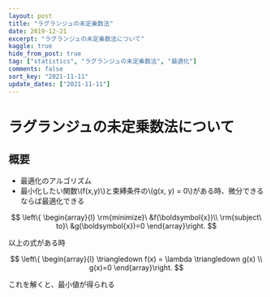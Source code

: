 ```yaml
---
layout: post
title: "ラグランジュの未定乗数法"
date: 2019-12-21
excerpt: "ラグランジュの未定乗数法について"
kaggle: true
hide_from_post: true
tag: ["statistics", "ラグランジュの未定乗数法", "最適化"]
comments: false
sort_key: "2021-11-11"
update_dates: ["2021-11-11"]
---
```


# ラグランジュの未定乗数法について

## 概要
 - 最適化のアルゴリズム
 - 最小化したい関数\\(f(x,y)\\)と束縛条件の\\(g(x, y) = 0\\)がある時、微分できるならば最適化できる

$$
\left\{
  \begin{array}{l}
    \rm{minimize}\ &f(\boldsymbol{x})\\
    \rm{subject\ to}\ &g(\boldsymbol{x})=0
\end{array}\right.
$$

以上の式がある時

$$
\left\{
  \begin{array}{l}
    \triangledown f(x) = \lambda \triangledown g(x)  \\
    g(x)=0
\end{array}\right.
$$

これを解くと、最小値が得られる
